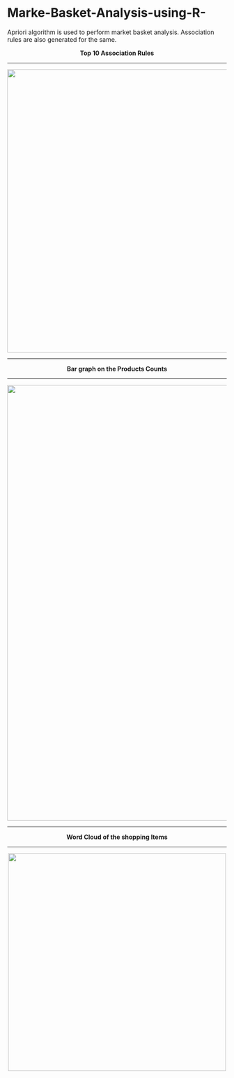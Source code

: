 # Marke-Basket-Analysis-using-R-
Apriori algorithm is used to perform market basket analysis. Association rules are also generated for the same. 
<p align="center">
  <strong>Top 10 Association Rules</strong>
</p><hr>
 <p align="center">
  <img width="750" height="650" src="https://github.com/Jaydeep21/Marke-Basket-Analysis-using-R-/blob/master/fullrplot.png">
</p>     
<hr>
<p align="center">
  <strong> Bar graph on the Products Counts</strong>
</p>
<hr>
 <p align="center">
  <img width="1000 height="250" src="https://github.com/Jaydeep21/Marke-Basket-Analysis-using-R-/blob/master/marketbasket_1.png">
</p> 
<hr>
<p align="center">
  <strong> Word Cloud of the shopping Items</strong>
</p>
<hr>
 <p align="center">
  <img width="500 height="250" src="https://github.com/Jaydeep21/Marke-Basket-Analysis-using-R-/blob/master/wordcloud2.png">
</p>                                                                                                                                 
